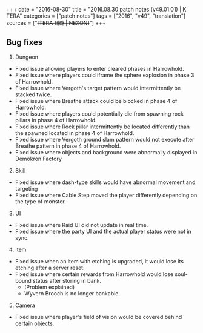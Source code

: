 +++
date = "2016-08-30"
title = "2016.08.30 patch notes (v49.01.01) | K TERA"
categories = ["patch notes"]
tags = ["2016", "v49", "translation"]
sources = ["~~[TERA 테라 | NEXON]~~"]
+++

## Bug fixes

1. Dungeon
- Fixed issue allowing players to enter cleared phases in Harrowhold.
- Fixed issue where players could iframe the sphere explosion in phase 3 of Harrowhold.
- Fixed issue where Vergoth's target pattern would intermittently be stacked twice.
- Fixed issue where Breathe attack could be blocked in phase 4 of Harrowhold.
- Fixed issue where players could potentially die from spawning rock pillars in phase 4 of Harrowhold.
- Fixed issue where Rock pillar intermittently be located differently than the spawned located in phase 4 of Harrowhold.
- Fixed issue where Vergoth ground slam pattern would not execute after Breathe pattern in phase 4 of Harrowhold.
- Fixed issue where objects and background were abnormally displayed in Demokron Factory
2. Skill
- Fixed issue where dash-type skills would have abnormal movement and targeting
- Fixed issue where Cable Step moved the player differently depending on the type of monster.
3. UI
- Fixed issue where Raid UI did not update in real time.
- Fixed issue where the party UI and the actual player status were not in sync.
4. Item
- Fixed issue when an item with etching is upgraded, it would lose its etching after a server reset.
- Fixed issue where certain rewards from Harrowhold would lose soul-bound status after storing in bank.
  - (Problem explained)
  - Wyvern Brooch is no longer bankable.
5. Camera
- Fixed issue where player's field of vision would be covered behind certain objects.
